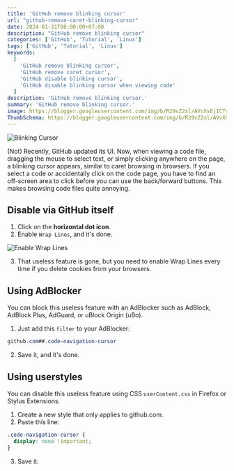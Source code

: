 ```yaml
---
title: 'GitHub remove blinking cursor'
url: "github-remove-caret-blinking-cursor"
date: 2024-01-31T00:00:00+07:00
description: "GitHub remove blinking cursor"
categories: ['GitHub', 'Tutorial', 'Linux']
tags: ['GitHub', 'Tutorial', 'Linux']
keywords:
  [
    'GitHub remove blinking cursor',
    'GitHub remove caret cursor',
    'GitHub disable blinking cursor',
    'GitHub disable blinking cursor when viewing code'
  ]
description: 'GitHub remove blinking cursor.'
summary: 'GitHub remove blinking cursor.'
image: https://blogger.googleusercontent.com/img/b/R29vZ2xl/AVvXsEjICTyl0qQlb4JHbR_VCnvHIPxC9P0Y_f0wuHQeTae_A7QoAzrjORIgC_k7tLutRQFVsGiT2Af-HQYbKL7VTcdW06tjxNCPoIAfEIOgG8bZpUlTY6UEUHL-MA4PUYfMbeTkxQNIHO0jK6UP-eMPa4ZB2quoBGyEmci4DkOGc6Pb04Evbzdnp3gSdKIJEcdT/s80-rw/github-logo.png
ThumbSchema: https://blogger.googleusercontent.com/img/b/R29vZ2xl/AVvXsEjICTyl0qQlb4JHbR_VCnvHIPxC9P0Y_f0wuHQeTae_A7QoAzrjORIgC_k7tLutRQFVsGiT2Af-HQYbKL7VTcdW06tjxNCPoIAfEIOgG8bZpUlTY6UEUHL-MA4PUYfMbeTkxQNIHO0jK6UP-eMPa4ZB2quoBGyEmci4DkOGc6Pb04Evbzdnp3gSdKIJEcdT/s0/github-logo.png
---
```


![Blinking Cursor](https://blogger.googleusercontent.com/img/b/R29vZ2xl/AVvXsEgZwjahguCiik83KKxJ2gSuj1TzIJQr0oiH4UqinuGN1nSQWOl0iQfw5gPxHnqDiWabOjrnTDoiOyqgyofovmt0MrmRrlIz79GDCSsvl1BT90gyIhEr2I1aHZk-oqHNXepluWbfNsZvww3lc0GqgHMItrn2b05uLM_5Ba1Erph_XAxOd6BDIHs80_51glMR/s0/chromium-20240131_003241.png)

(Not) Recently, GitHub updated its UI. Now, when viewing a code file, dragging the mouse to select text, or simply clicking anywhere on the page, a blinking cursor appears, similar to caret browsing in browsers. If you select a code or accidentally click on the code page, you have to find an off-screen area to click before you can use the back/forward buttons. This makes browsing code files quite annoying.

## Disable via GitHub itself

1. Click on the **horizontal dot icon**.
2. Enable `Wrap Lines`, and it's done.

![Enable Wrap Lines](https://blogger.googleusercontent.com/img/b/R29vZ2xl/AVvXsEgqwxOLKVzUdwvX17q7UN1MyDqlxEq3Nk7x8o9J9bbs1ppRcVyropzlqj0gUuvzKAT8rMnnZmSBjPI4mUEyoLBiqxKjPe3m9RWh_rubiQdkqbi6mXdFKyfOoSBaCtmRMg_-lJhwTjfgG0s7-fDsHTijGNwKmmaY7twXKl9boxoSr9DZilS3x1qx0ZmRuOQS/s0/chromium-20240131_004607.png)

3. That useless feature is gone, but you need to enable Wrap Lines every time if you delete cookies from your browsers.


## Using AdBlocker

You can block this useless feature with an AdBlocker such as AdBlock, AdBlock Plus, AdGuard, or uBlock Origin (uBo).
1. Just add this `filter` to your AdBlocker:

```css
github.com##.code-navigation-cursor
```

2. Save it, and it's done.

## Using userstyles

You can disable this useless feature using CSS `userContent.css` in Firefox or Stylus Extensions.

1. Create a new style that only applies to github.com.
2. Paste this line:

```css
.code-navigation-cursor {
  display: none !important;
}
```

3. Save it.